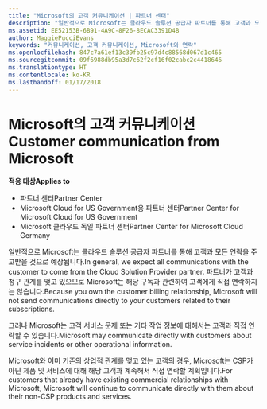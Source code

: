 ```yaml
---
title: "Microsoft의 고객 커뮤니케이션 | 파트너 센터"
description: "일반적으로 Microsoft는 클라우드 솔루션 공급자 파트너를 통해 고객과 모든 연락을 주고받을 것으로 예상됩니다."
ms.assetid: EE52153B-6B91-4A9C-8F26-8ECAC3391D4B
author: MaggiePucciEvans
keywords: "커뮤니케이션, 고객 커뮤니케이션, Microsoft와 연락"
ms.openlocfilehash: 847c7a61ef13c39fb25c97d4c88568d067d1c465
ms.sourcegitcommit: 09f6988db95a3d7c62f2cf16f02cabc2c4418646
ms.translationtype: HT
ms.contentlocale: ko-KR
ms.lasthandoff: 01/17/2018
---
```

# <a name="customer-communication-from-microsoft"></a><span data-ttu-id="c16c9-104">Microsoft의 고객 커뮤니케이션</span><span class="sxs-lookup"><span data-stu-id="c16c9-104">Customer communication from Microsoft</span></span>

**<span data-ttu-id="c16c9-105">적용 대상</span><span class="sxs-lookup"><span data-stu-id="c16c9-105">Applies to</span></span>**

-  <span data-ttu-id="c16c9-106">파트너 센터</span><span class="sxs-lookup"><span data-stu-id="c16c9-106">Partner Center</span></span>
-  <span data-ttu-id="c16c9-107">Microsoft Cloud for US Government용 파트너 센터</span><span class="sxs-lookup"><span data-stu-id="c16c9-107">Partner Center for Microsoft Cloud for US Government</span></span>
-  <span data-ttu-id="c16c9-108">Microsoft 클라우드 독일 파트너 센터</span><span class="sxs-lookup"><span data-stu-id="c16c9-108">Partner Center for Microsoft Cloud Germany</span></span>

<span data-ttu-id="c16c9-109">일반적으로 Microsoft는 클라우드 솔루션 공급자 파트너를 통해 고객과 모든 연락을 주고받을 것으로 예상됩니다.</span><span class="sxs-lookup"><span data-stu-id="c16c9-109">In general, we expect all communications with the customer to come from the Cloud Solution Provider partner.</span></span> <span data-ttu-id="c16c9-110">파트너가 고객과 청구 관계를 맺고 있으므로 Microsoft는 해당 구독과 관련하여 고객에게 직접 연락하지는 않습니다.</span><span class="sxs-lookup"><span data-stu-id="c16c9-110">Because you own the customer billing relationship, Microsoft will not send communications directly to your customers related to their subscriptions.</span></span>

<span data-ttu-id="c16c9-111">그러나 Microsoft는 고객 서비스 문제 또는 기타 작업 정보에 대해서는 고객과 직접 연락할 수 있습니다.</span><span class="sxs-lookup"><span data-stu-id="c16c9-111">Microsoft may communicate directly with customers about service incidents or other operational information.</span></span>

<span data-ttu-id="c16c9-112">Microsoft와 이미 기존의 상업적 관계를 맺고 있는 고객의 경우, Microsoft는 CSP가 아닌 제품 및 서비스에 대해 해당 고객과 계속해서 직접 연락할 계획입니다.</span><span class="sxs-lookup"><span data-stu-id="c16c9-112">For customers that already have existing commercial relationships with Microsoft, Microsoft will continue to communicate directly with them about their non-CSP products and services.</span></span>

 

 



